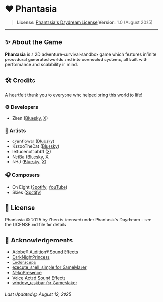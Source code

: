 # ❤️ Phantasia

> **License:** [Phantasia's Daydream License](./LICENSE.md)
> **Version:** 1.0 (August 2025)

---

## ✨ About the Game

**Phantasia** is a 2D adventure-survival-sandbox game which features infinite procedural generated worlds and interconnected systems, all built with performance and scalability in mind.

## 🛠️ Credits

A heartfelt thank you to everyone who helped bring this world to life!

### ⚙️ Developers

- Zhen ([Bluesky](https://bsky.app/profile/zntm.bsky.social), [X](https://x.com/zhntm))

### 🎨 Artists

- cyanflower ([Bluesky](https://bsky.app/profile/cyanflower.bsky.social))
- KazooTheCat ([Bluesky](https://bsky.app/profile/claireverywhere.bsky.social))
- lettucenotcabb1 ([X](https://x.com/lettucenotcabb1))
- NetBa ([Bluesky](https://bsky.app/profile/netba.bsky.social), [X](https://x.com/NHJ__NHJ))
- NHJ ([Bluesky](https://bsky.app/profile/nhj03.bsky.social), [X](https://x.com/NHJ__NHJ))

### 🎧 Composers

- Oh Eight ([Spotify](https://open.spotify.com/artist/4Qy9vonwtmMGF2jaOLm7Mz), [YouTube](https://www.youtube.com/@oheight))
- Skies ([Spotify](https://open.spotify.com/artist/5DgNMSlcQgjzpzILh3M2LL))

## 📜 License

Phantasia © 2025 by Zhen is licensed under Phantasia's Daydream - see the LICENSE.md file for details

## 💝 Acknowledgements

- [Adobe® Audition® Sound Effects](https://www.adobe.com/products/audition/offers/adobeauditiondlcsfx.html)
- [DarkNightPrincess](https://www.youtube.com/@voicedsoundeffects/videos)
- [Enderscape](https://github.com/they-made-enderscape/enderscape)
- [execute_shell_simple for GameMaker](https://yellowafterlife.itch.io/gamemaker-execute-shell-simple)
- [NekoPresence](https://github.com/nkrapivin/NekoPresence)
- [Voice Acted Sound Effects](https://www.youtube.com/@voicedsoundeffects)
- [window_taskbar for GameMaker](https://yellowafterlife.itch.io/gamemaker-window-taskbar)

###### Last Updated @ August 12, 2025
